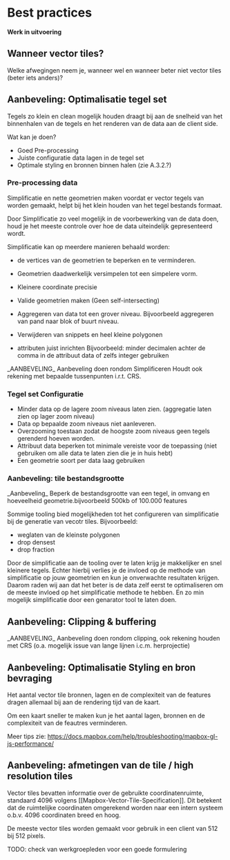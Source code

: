 # Best practices
**Werk in uitvoering**

## Wanneer vector tiles?
Welke afwegingen neem je, wanneer wel en wanneer beter niet vector tiles (beter iets anders)?


## Aanbeveling: Optimalisatie tegel set

Tegels zo klein en clean mogelijk houden draagt bij aan de snelheid van het binnenhalen van de tegels en het renderen van de data aan de client side.

Wat kan je doen?

* Goed Pre-processing
* Juiste configuratie data lagen in de tegel set
* Optimale styling en bronnen binnen halen (zie A.3.2.?)

### Pre-processing data

Simplificatie en nette geometrien maken voordat er vector tegels van worden gemaakt, helpt bij het klein houden van het tegel bestands formaat.

Door Simplificatie zo veel mogelijk in de voorbewerking van de data doen, houd je het meeste controle over hoe de data uiteindelijk gepresenteerd wordt.

Simplificatie kan op meerdere manieren behaald worden:

* de vertices van de geometrien te beperken en te verminderen.
* Geometrien daadwerkelijk versimpelen tot een simpelere vorm.
* Kleinere coordinate precisie
* Valide geometrien maken (Geen self-intersecting)
* Aggregeren van data tot een grover niveau. Bijvoorbeeld aggregeren van pand naar blok of buurt niveau.

* Verwijderen van snippets en heel kleine polygonen

* attributen juist inrichten Bijvoorbeeld: minder decimalen achter de comma in de attribuut data of zelfs integer gebruiken

<div class="informative">
_AANBEVELING_ Aanbeveling doen rondom Simplificeren
Houdt ook rekening met bepaalde tussenpunten i.r.t. CRS.
</div>

### Tegel set Configuratie

* Minder data op de lagere zoom niveaus laten zien. (aggregatie laten zien op lager zoom niveau)
* Data op bepaalde zoom niveaus niet aanleveren.
* Overzooming toestaan zodat de hoogste zoom niveaus geen tegels gerenderd hoeven worden.
* Attribuut data beperken tot minimale vereiste voor de toepassing (niet gebruiken om alle data te laten zien die je in huis hebt)
* Een geometrie soort per data laag gebruiken


### Aanbeveling: tile bestandsgrootte
<div class="informative">
_Aanbeveling_ Beperk de bestandsgrootte van een tegel, in omvang en hoeveelheid geometrie.bijvoorbeeld 500kb of 100.000 features
</div>

Sommige tooling bied mogelijkheden tot het configureren van simplificatie bij de generatie van vecotr tiles. Bijvoorbeeld:
* weglaten van de kleinste polygonen
* drop densest
* drop fraction

Door de simplificatie aan de tooling over te laten krijg je makkelijker en snel kleinere tegels. Echter hierbij verlies je de invloed op de methode van simplificatie op jouw geometrien en kun je onverwachte resultaten krijgen. Daarom raden wij aan dat het beter is de data zelf eerst te optimaliseren om de meeste invloed op het simplificatie methode te hebben. En zo min mogelijk simplificatie door een genarator tool te laten doen.

## Aanbeveling: Clipping & buffering

<div class="informative">
_AANBEVELING_ Aanbeveling doen rondom clipping, ook rekening houden met CRS (o.a. mogelijk issue van lange lijnen i.c.m. herprojectie)
</div>


## Aanbeveling: Optimalisatie Styling en bron bevraging

Het aantal vector tile bronnen, lagen en de complexiteit van de features dragen allemaal bij aan de rendering tijd van de kaart.

Om een kaart sneller te maken kun je het aantal lagen, bronnen en de complexiteit van de feautres verminderen.

Meer tips zie: https://docs.mapbox.com/help/troubleshooting/mapbox-gl-js-performance/


## Aanbeveling: afmetingen van de tile / high resolution tiles
Vector tiles bevatten informatie over de gebruikte coordinatenruimte, standaard 4096 volgens [[Mapbox-Vector-Tile-Specification]]. Dit betekent dat de ruimtelijke coordinaten omgerekend worden naar een intern systeem o.b.v. 4096 coordinaten breed en hoog.

De meeste vector tiles worden gemaakt voor gebruik in een client van 512 bij 512 pixels.

TODO: check van werkgroepleden voor een goede formulering
